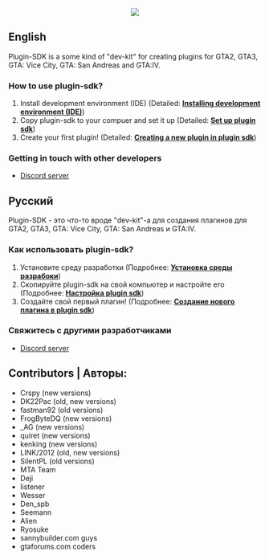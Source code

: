 <p align="center"><img src="http://i.imgur.com/xFXWiU9.png"></p>

## English
Plugin-SDK is a some kind of "dev-kit" for creating plugins for GTA2, GTA3, GTA: Vice City, GTA: San Andreas and GTA:IV.

### How to use plugin-sdk?
1. Install development environment (IDE) (Detailed: [**Installing development environment (IDE)**](https://github.com/DK22Pac/plugin-sdk/wiki/Installing-development-environment-(IDE)))
2. Copy plugin-sdk to your compuer and set it up (Detailed: [**Set up plugin sdk**](https://github.com/DK22Pac/plugin-sdk/wiki/Set-up-plugin-sdk))
3. Create your first plugin! (Detailed: [**Creating a new plugin in plugin sdk**](https://github.com/DK22Pac/plugin-sdk/wiki/Creating-a-new-plugin-in-plugin-sdk))

### Getting in touch with other developers
- [Discord server](https://discord.gg/X4H7ztF)

## Русский
Plugin-SDK - это что-то вроде "dev-kit"-а для создания плагинов для GTA2, GTA3, GTA: Vice City, GTA: San Andreas и GTA:IV.

### Как использовать plugin-sdk?
1. Установите среду разработки (Подробнее: [**Установка среды разрабоки**](https://github.com/DK22Pac/plugin-sdk/wiki/%D0%A3%D1%81%D1%82%D0%B0%D0%BD%D0%BE%D0%B2%D0%BA%D0%B0-%D1%81%D1%80%D0%B5%D0%B4%D1%8B-%D1%80%D0%B0%D0%B7%D1%80%D0%B0%D0%B1%D0%BE%D0%BA%D0%B8))
2. Скопируйте plugin-sdk на свой компьютер и настройте его (Подробнее: [**Настройка plugin sdk**](https://github.com/DK22Pac/plugin-sdk/wiki/%D0%9D%D0%B0%D1%81%D1%82%D1%80%D0%BE%D0%B9%D0%BA%D0%B0-plugin-sdk))
3. Создайте свой первый плагин! (Подробнее: [**Создание нового плагина в plugin sdk**](https://github.com/DK22Pac/plugin-sdk/wiki/%D0%A1%D0%BE%D0%B7%D0%B4%D0%B0%D0%BD%D0%B8%D0%B5-%D0%BD%D0%BE%D0%B2%D0%BE%D0%B3%D0%BE-%D0%BF%D0%BB%D0%B0%D0%B3%D0%B8%D0%BD%D0%B0-%D0%B2-plugin-sdk))

### Свяжитесь с другими разработчиками
- [Discord server](https://discord.gg/QEesDGb)

## Contributors | Авторы:
- Crspy (new versions)
- DK22Pac (old, new versions)
- fastman92 (old versions)
- FrogByteDQ (new versions)
- _AG (new versions)
- quiret (new versions)
- kenking (new versions)
- LINK/2012 (old, new versions)
- SilentPL (old versions)
- MTA Team
- Deji
- listener
- Wesser
- Den_spb
- Seemann
- Alien
- Ryosuke
- sannybuilder.com guys
- gtaforums.com coders
